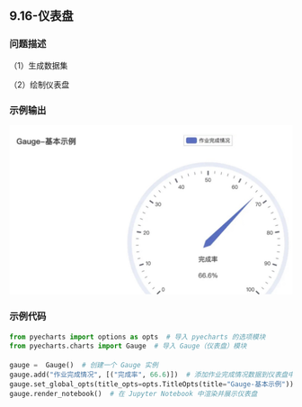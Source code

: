 ## 9.16-仪表盘

### 问题描述

（1）生成数据集

（2）绘制仪表盘

### 示例输出

<img src="https://github.com/jm199504/Python-Exercises/blob/master/9-%E7%BB%98%E5%88%B6%E5%9B%BE%E8%A1%A8%EF%BC%88pyecharts%EF%BC%89/9.16-%E4%BB%AA%E8%A1%A8%E7%9B%98/Figure_1.jpg?raw=true" style="zoom:80%;" />

### 示例代码

```python
from pyecharts import options as opts  # 导入 pyecharts 的选项模块
from pyecharts.charts import Gauge  # 导入 Gauge（仪表盘）模块

gauge =  Gauge()  # 创建一个 Gauge 实例
gauge.add("作业完成情况", [("完成率", 66.6)])  # 添加作业完成情况数据到仪表盘中，包括完成率
gauge.set_global_opts(title_opts=opts.TitleOpts(title="Gauge-基本示例"))  # 设置全局选项，包括标题
gauge.render_notebook()  # 在 Jupyter Notebook 中渲染并展示仪表盘
```